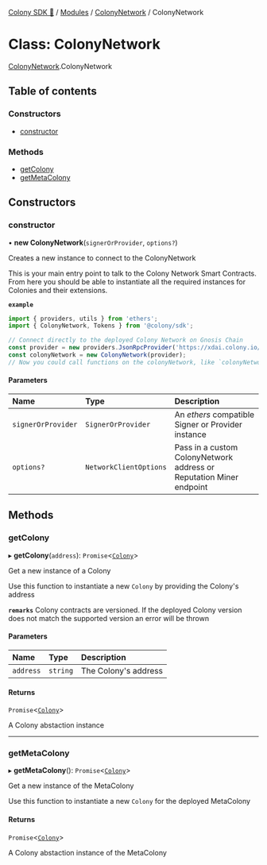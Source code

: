 [Colony SDK 🚀](../README.md) / [Modules](../modules.md) / [ColonyNetwork](../modules/ColonyNetwork.md) / ColonyNetwork

# Class: ColonyNetwork

[ColonyNetwork](../modules/ColonyNetwork.md).ColonyNetwork

## Table of contents

### Constructors

- [constructor](ColonyNetwork.ColonyNetwork-1.md#constructor)

### Methods

- [getColony](ColonyNetwork.ColonyNetwork-1.md#getcolony)
- [getMetaColony](ColonyNetwork.ColonyNetwork-1.md#getmetacolony)

## Constructors

### constructor

• **new ColonyNetwork**(`signerOrProvider`, `options?`)

Creates a new instance to connect to the ColonyNetwork

This is your main entry point to talk to the Colony Network Smart Contracts.
From here you should be able to instantiate all the required instances for Colonies and their extensions.

**`example`**

```typescript
import { providers, utils } from 'ethers';
import { ColonyNetwork, Tokens } from '@colony/sdk';

// Connect directly to the deployed Colony Network on Gnosis Chain
const provider = new providers.JsonRpcProvider('https://xdai.colony.io/rpc2/');
const colonyNetwork = new ColonyNetwork(provider);
// Now you could call functions on the colonyNetwork, like `colonyNetwork.getMetaColony()`
```

#### Parameters

| Name | Type | Description |
| :------ | :------ | :------ |
| `signerOrProvider` | `SignerOrProvider` | An _ethers_ compatible Signer or Provider instance |
| `options?` | `NetworkClientOptions` | Pass in a custom ColonyNetwork address or Reputation Miner endpoint |

## Methods

### getColony

▸ **getColony**(`address`): `Promise`<[`Colony`](ColonyNetwork.Colony.md)\>

Get a new instance of a Colony

Use this function to instantiate a new `Colony` by providing the Colony's address

**`remarks`**
Colony contracts are versioned. If the deployed Colony version does not match the supported version an error will be thrown

#### Parameters

| Name | Type | Description |
| :------ | :------ | :------ |
| `address` | `string` | The Colony's address |

#### Returns

`Promise`<[`Colony`](ColonyNetwork.Colony.md)\>

A Colony abstaction instance

___

### getMetaColony

▸ **getMetaColony**(): `Promise`<[`Colony`](ColonyNetwork.Colony.md)\>

Get a new instance of the MetaColony

Use this function to instantiate a new `Colony` for the deployed MetaColony

#### Returns

`Promise`<[`Colony`](ColonyNetwork.Colony.md)\>

A Colony abstaction instance of the MetaColony
